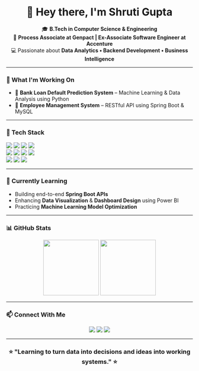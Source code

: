 <!-- Header Section -->
<h1 align="center">👋 Hey there, I'm Shruti Gupta</h1>
<p align="center">
🎓 <b>B.Tech in Computer Science & Engineering</b><br>
💼 <b>Process Associate at Genpact | Ex-Associate Software Engineer at Accenture</b><br>
💻 Passionate about <b>Data Analytics • Backend Development • Business Intelligence</b>
</p>

---

### 🚀 What I'm Working On  
- 🧮 **Bank Loan Default Prediction System** – Machine Learning & Data Analysis using Python  
- 💼 **Employee Management System** – RESTful API using Spring Boot & MySQL  

---

### 🧠 Tech Stack  

<p align="left">
  <!-- Programming Languages -->
  <img src="https://img.shields.io/badge/Python-3776AB?style=for-the-badge&logo=python&logoColor=white" />
  <img src="https://img.shields.io/badge/Java-007396?style=for-the-badge&logo=java&logoColor=white" />
  <img src="https://img.shields.io/badge/SQL-336791?style=for-the-badge&logo=postgresql&logoColor=white" />
  <img src="https://img.shields.io/badge/C++-00599C?style=for-the-badge&logo=cplusplus&logoColor=white" />
  <br/>
  <!-- Frameworks -->
  <img src="https://img.shields.io/badge/Spring%20Boot-6DB33F?style=for-the-badge&logo=springboot&logoColor=white" />
  <img src="https://img.shields.io/badge/scikit--learn-F7931E?style=for-the-badge&logo=scikit-learn&logoColor=white" />
  <img src="https://img.shields.io/badge/pandas-150458?style=for-the-badge&logo=pandas&logoColor=white" />
  <img src="https://img.shields.io/badge/MySQL-4479A1?style=for-the-badge&logo=mysql&logoColor=white" />
  <br/>
  <!-- Tools -->
  <img src="https://img.shields.io/badge/Power%20BI-F2C811?style=for-the-badge&logo=powerbi&logoColor=black" />
  <img src="https://img.shields.io/badge/Tableau-E97627?style=for-the-badge&logo=tableau&logoColor=white" />
  <img src="https://img.shields.io/badge/VS%20Code-0078D7?style=for-the-badge&logo=visualstudiocode&logoColor=white" />
</p>

---

### 🌱 Currently Learning  
- Building end-to-end **Spring Boot APIs**  
- Enhancing **Data Visualization** & **Dashboard Design** using Power BI  
- Practicing **Machine Learning Model Optimization**

---

### 📊 GitHub Stats  

<p align="center">
  <img height="150" src="https://github-readme-stats.vercel.app/api?username=shru-06&show_icons=true&theme=tokyonight&hide_border=true" />
  <img height="150" src="https://github-readme-stats.vercel.app/api/top-langs/?username=shru-06&layout=compact&theme=tokyonight&hide_border=true" />
</p>

---

### 📫 Connect With Me  
<p align="center">
  <a href="mailto:sofiagupta030@gmail.com"><img src="https://img.shields.io/badge/Gmail-D14836?style=for-the-badge&logo=gmail&logoColor=white" /></a>
  <a href="https://www.linkedin.com/in/shruti-gupta-23037a227"><img src="https://img.shields.io/badge/LinkedIn-0077B5?style=for-the-badge&logo=linkedin&logoColor=white" /></a>
  <a href="https://github.com/shru-06"><img src="https://img.shields.io/badge/GitHub-181717?style=for-the-badge&logo=github&logoColor=white" /></a>
</p>

---

<h3 align="center">⭐ "Learning to turn data into decisions and ideas into working systems." ⭐</h3>

